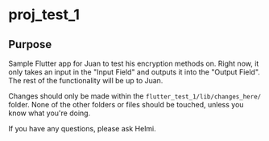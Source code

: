 # proj_test_1

## Purpose

Sample Flutter app for Juan to test his encryption methods on.
Right now, it only takes an input in the "Input Field" and outputs it into the "Output Field". The rest of the functionality will be up to Juan.

Changes should only be made within the `flutter_test_1/lib/changes_here/` folder. None of the other folders or files should be touched, unless you know what you're doing.

If you have any questions, please ask Helmi.
